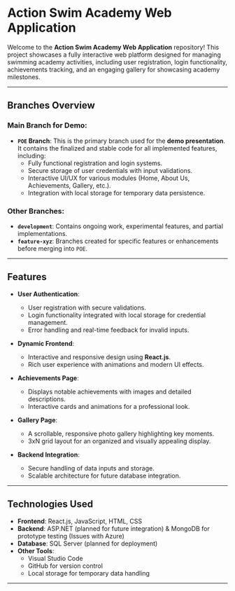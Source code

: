 # Action Swim Academy Web Application

Welcome to the **Action Swim Academy Web Application** repository! This project showcases a fully interactive web platform designed for managing swimming academy activities, including user registration, login functionality, achievements tracking, and an engaging gallery for showcasing academy milestones. 

---

## **Branches Overview**

### Main Branch for Demo:
- **`POE` Branch**: This is the primary branch used for the **demo presentation**. It contains the finalized and stable code for all implemented features, including:
  - Fully functional registration and login systems.
  - Secure storage of user credentials with input validations.
  - Interactive UI/UX for various modules (Home, About Us, Achievements, Gallery, etc.).
  - Integration with local storage for temporary data persistence.

### Other Branches:
- **`development`**: Contains ongoing work, experimental features, and partial implementations.
- **`feature-xyz`**: Branches created for specific features or enhancements before merging into `POE`.

---

## **Features**

- **User Authentication**:
  - User registration with secure validations.
  - Login functionality integrated with local storage for credential management.
  - Error handling and real-time feedback for invalid inputs.

- **Dynamic Frontend**:
  - Interactive and responsive design using **React.js**.
  - Rich user experience with animations and modern UI effects.

- **Achievements Page**:
  - Displays notable achievements with images and detailed descriptions.
  - Interactive cards and animations for a professional look.

- **Gallery Page**:
  - A scrollable, responsive photo gallery highlighting key moments.
  - 3xN grid layout for an organized and visually appealing display.

- **Backend Integration**:
  - Secure handling of data inputs and storage.
  - Scalable architecture for future database integration.

---

## **Technologies Used**

- **Frontend**: React.js, JavaScript, HTML, CSS
- **Backend**: ASP.NET (planned for future integration) & MongoDB for prototype testing (Issues with Azure)
- **Database**: SQL Server (planned for deployment)
- **Other Tools**:
  - Visual Studio Code
  - GitHub for version control
  - Local storage for temporary data handling

---

